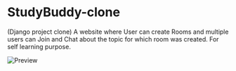 # StudyBuddy-clone
(Django project clone) A website where User can create Rooms and multiple users can Join and Chat about the topic for which room was created.  For self learning purpose.

![Preview]('./gitAssets/img.png')
